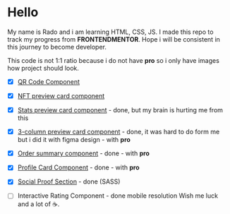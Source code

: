 # Hello

My name is Rado and i am learning HTML, CSS, JS.
I made this repo to track my progress from **FRONTENDMENTOR**.
Hope i will be consistent in this journey to become developer.

This code is not 1:1 ratio because i do not have **pro** so i only have images how project should look.

- [x] [QR Code Component](https://nezo96.github.io/qr-code-component/index.html)
- [x] [NFT preview card component](https://nezo96.github.io/nft-preview-card-component/index.html)
- [x] [Stats preview card component](https://nezo96.github.io/stats-preview-card-component/index.html) - done, but my brain is hurting me from this
- [x] [3-column preview card component](https://nezo96.github.io/3-column-preview-card-component/) - done, it was hard to do form me but i did it with figma design - with **pro**
- [x] [Order summary component](https://nezo96.github.io/order-summary-component-main/index.html) - done - with **pro**

- [x] [Profile Card Component](https://nezo96.github.io/profile-card-component-main/index.html) - done - with **pro**

- [x] [Social Proof Section](https://nezo96.github.io/social-proof-section/) - done (SASS)

- [ ] Interactive Rating Component - done mobile resolution
Wish me luck and a lot of ☕.